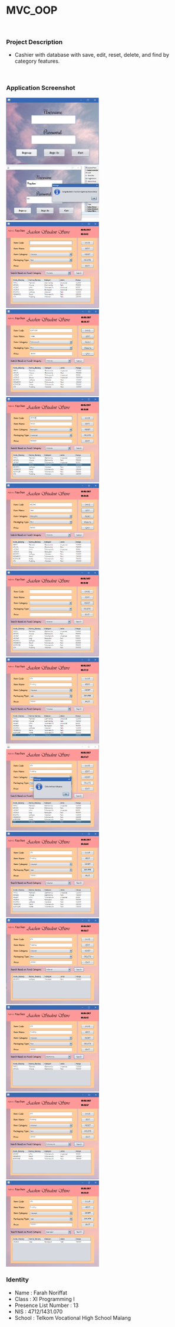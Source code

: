 # MVC_OOP
<br>

### Project Description
- Cashier with database with save, edit, reset, delete, and find by category features.
<br>

### Application Screenshot
<img src="https://github.com/faychan/MVC_OOP/blob/master/Capture1.PNG" width="50%" height="25%">
<img src="https://github.com/faychan/MVC_OOP/blob/master/Capture2.PNG" width="50%" height="25%">
<img src="https://github.com/faychan/MVC_OOP/blob/master/Capture3.PNG" width="50%" height="25%">
<img src="https://github.com/faychan/MVC_OOP/blob/master/Capture4.PNG" width="50%" height="25%">
<img src="https://github.com/faychan/MVC_OOP/blob/master/Capture5.PNG" width="50%" height="25%">
<img src="https://github.com/faychan/MVC_OOP/blob/master/Capture6.PNG" width="50%" height="25%">
<img src="https://github.com/faychan/MVC_OOP/blob/master/Capture7.PNG" width="50%" height="25%">
<img src="https://github.com/faychan/MVC_OOP/blob/master/Capture8.PNG" width="50%" height="25%">
<img src="https://github.com/faychan/MVC_OOP/blob/master/Capture9.PNG" width="50%" height="25%">
<img src="https://github.com/faychan/MVC_OOP/blob/master/Capture10.PNG" width="50%" height="25%">
<img src="https://github.com/faychan/MVC_OOP/blob/master/Capture11.PNG" width="50%" height="25%">
<img src="https://github.com/faychan/MVC_OOP/blob/master/Capture12.PNG" width="50%" height="25%">
<img src="https://github.com/faychan/MVC_OOP/blob/master/Capture13.PNG" width="50%" height="25%">
<img src="https://github.com/faychan/MVC_OOP/blob/master/Capture14.PNG" width="50%" height="25%">
<br>

### Identity
- Name                 : Farah Noriffat
- Class                : XI Programming I
- Presence List Number : 13
- NIS                  : 4712/1431.070
- School               : Telkom Vocational High School Malang
